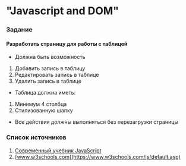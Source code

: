 # "Javascript and DOM"

### Задание

#### Разработать страницу для работы с таблицей 

* Должна быть возможность
1. Добавить запись в таблицу
2. Редактировать запись в таблице
3. Удалить запись в таблице

* Таблица должна иметь:
1. Минимум 4 столбца
2. Стилизованную шапку

* Все действия должны выполняться без перезагрузки страницы

### Список источников
1. [Современный учебник JavaScript](https://learn.javascript.ru)
2. [www.w3schools.com](https://www.w3schools.com/js/default.asp)
